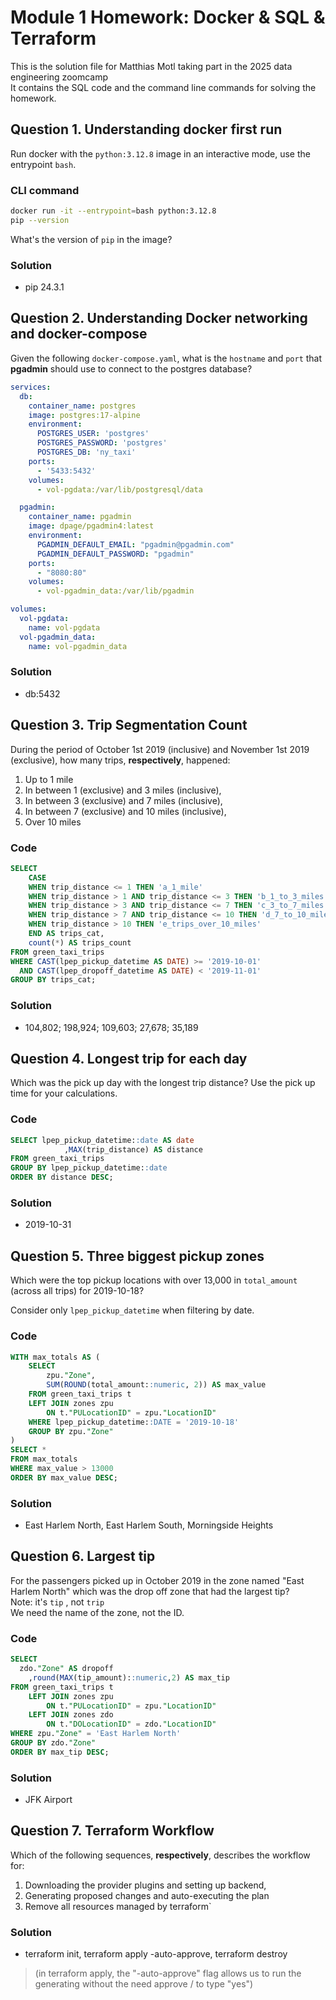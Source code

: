 # Module 1 Homework: Docker & SQL & Terraform

This is the solution file for Matthias Motl taking part in the 2025 data engineering zoomcamp  
It contains the SQL code and the command line commands for solving the homework. 

## Question 1. Understanding docker first run 

Run docker with the `python:3.12.8` image in an interactive mode, use the entrypoint `bash`.  

### CLI command
```zsh
docker run -it --entrypoint=bash python:3.12.8
pip --version
```
What's the version of `pip` in the image?
### Solution
- pip 24.3.1

## Question 2. Understanding Docker networking and docker-compose

Given the following `docker-compose.yaml`, what is the `hostname` and `port` that **pgadmin** should use to connect to the postgres database?

```yaml
services:
  db:
    container_name: postgres
    image: postgres:17-alpine
    environment:
      POSTGRES_USER: 'postgres'
      POSTGRES_PASSWORD: 'postgres'
      POSTGRES_DB: 'ny_taxi'
    ports:
      - '5433:5432'
    volumes:
      - vol-pgdata:/var/lib/postgresql/data

  pgadmin:
    container_name: pgadmin
    image: dpage/pgadmin4:latest
    environment:
      PGADMIN_DEFAULT_EMAIL: "pgadmin@pgadmin.com"
      PGADMIN_DEFAULT_PASSWORD: "pgadmin"
    ports:
      - "8080:80"
    volumes:
      - vol-pgadmin_data:/var/lib/pgadmin  

volumes:
  vol-pgdata:
    name: vol-pgdata
  vol-pgadmin_data:
    name: vol-pgadmin_data
```
### Solution
- db:5432

<!--
##  Prepare Postgres

Run Postgres and load data as shown in the videos
We'll use the green taxi trips from October 2019:

```bash
wget https://github.com/DataTalksClub/nyc-tlc-data/releases/download/green/green_tripdata_2019-10.csv.gz
```

You will also need the dataset with zones:

```bash
wget https://github.com/DataTalksClub/nyc-tlc-data/releases/download/misc/taxi_zone_lookup.csv
```

Download this data and put it into Postgres.

You can use the code from the course. It's up to you whether
you want to use Jupyter or a python script.
-->

## Question 3. Trip Segmentation Count

During the period of October 1st 2019 (inclusive) and November 1st 2019 (exclusive), how many trips, **respectively**, happened:
1. Up to 1 mile
2. In between 1 (exclusive) and 3 miles (inclusive),
3. In between 3 (exclusive) and 7 miles (inclusive),
4. In between 7 (exclusive) and 10 miles (inclusive),
5. Over 10 miles 

### Code
```SQL
SELECT
	CASE
	WHEN trip_distance <= 1 THEN 'a_1_mile'
    WHEN trip_distance > 1 AND trip_distance <= 3 THEN 'b_1_to_3_miles'
    WHEN trip_distance > 3 AND trip_distance <= 7 THEN 'c_3_to_7_miles'
    WHEN trip_distance > 7 AND trip_distance <= 10 THEN 'd_7_to_10_miles'
    WHEN trip_distance > 10 THEN 'e_trips_over_10_miles'
    END AS trips_cat,
    count(*) AS trips_count
FROM green_taxi_trips
WHERE CAST(lpep_pickup_datetime AS DATE) >= '2019-10-01'
  AND CAST(lpep_dropoff_datetime AS DATE) < '2019-11-01' 
GROUP BY trips_cat;
```
### Solution
- 104,802;  198,924;  109,603;  27,678;  35,189

## Question 4. Longest trip for each day

Which was the pick up day with the longest trip distance?
Use the pick up time for your calculations.

### Code
```SQL
SELECT lpep_pickup_datetime::date AS date 
			,MAX(trip_distance) AS distance
FROM green_taxi_trips
GROUP BY lpep_pickup_datetime::date
ORDER BY distance DESC;
```
### Solution
- 2019-10-31


## Question 5. Three biggest pickup zones

Which were the top pickup locations with over 13,000 in
`total_amount` (across all trips) for 2019-10-18?

Consider only `lpep_pickup_datetime` when filtering by date.

### Code
```SQL
WITH max_totals AS (
    SELECT
        zpu."Zone",
        SUM(ROUND(total_amount::numeric, 2)) AS max_value
    FROM green_taxi_trips t
    LEFT JOIN zones zpu
        ON t."PULocationID" = zpu."LocationID"
    WHERE lpep_pickup_datetime::DATE = '2019-10-18'
    GROUP BY zpu."Zone"
)
SELECT *
FROM max_totals
WHERE max_value > 13000
ORDER BY max_value DESC;
```
### Solution
- East Harlem North, East Harlem South, Morningside Heights

## Question 6. Largest tip

For the passengers picked up in October 2019 in the zone
named "East Harlem North" which was the drop off zone that had
the largest tip?  
Note: it's `tip` , not `trip`  
We need the name of the zone, not the ID.  

### Code
```SQL
SELECT
  zdo."Zone" AS dropoff
	,round(MAX(tip_amount)::numeric,2) AS max_tip
FROM green_taxi_trips t
	LEFT JOIN zones zpu
		ON t."PULocationID" = zpu."LocationID"
	LEFT JOIN zones zdo
		ON t."DOLocationID" = zdo."LocationID"
WHERE zpu."Zone" = 'East Harlem North'
GROUP BY zdo."Zone"
ORDER BY max_tip DESC;
```
### Solution
- JFK Airport

## Question 7. Terraform Workflow

Which of the following sequences, **respectively**, describes the workflow for: 
1. Downloading the provider plugins and setting up backend,
2. Generating proposed changes and auto-executing the plan
3. Remove all resources managed by terraform`

### Solution
- terraform init, terraform apply -auto-approve, terraform destroy
> (in terraform apply, the "-auto-approve" flag allows us to run the generating without the need approve / to type "yes")

<!--
## Submitting the solutions

* Form for submitting: https://courses.datatalks.club/de-zoomcamp-2025/homework/hw1
-->
